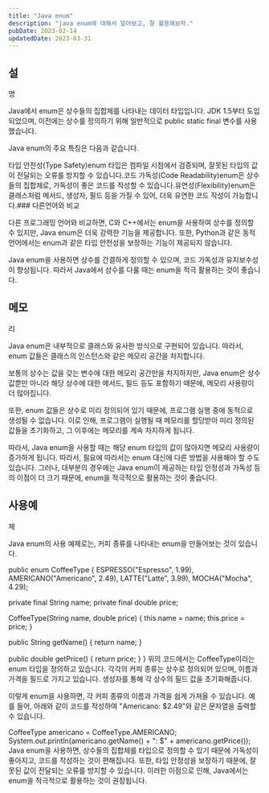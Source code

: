 ```yaml
---
title: "Java enum"
description: "java enum에 대해서 알아보고, 잘 활용해보자."
pubDate: 2023-02-14
updatedDate: 2023-03-31
---
```


## 설

명

Java에서 enum은 상수들의 집합체를 나타내는 데이터 타입입니다. JDK 1.5부터 도입되었으며, 이전에는 상수를 정의하기 위해 일반적으로 public static final 변수를 사용했습니다.

Java enum의 주요 특징은 다음과 같습니다.

타입 안전성(Type Safety)enum 타입은 컴파일 시점에서 검증되며, 잘못된 타입의 값이 전달되는 오류를 방지할 수 있습니다.코드 가독성(Code Readability)enum은 상수들의 집합체로, 가독성이 좋은 코드를 작성할 수 있습니다.유연성(Flexibility)enum은 클래스처럼 메서드, 생성자, 필드 등을 가질 수 있어, 더욱 유연한 코드 작성이 가능합니다.### 다른언어와 비교

다른 프로그래밍 언어와 비교하면, C와 C++에서는 enum을 사용하여 상수를 정의할 수 있지만, Java enum은 더욱 강력한 기능을 제공합니다. 또한, Python과 같은 동적 언어에서는 enum과 같은 타입 안전성을 보장하는 기능이 제공되지 않습니다.

Java enum을 사용하면 상수를 간결하게 정의할 수 있으며, 코드 가독성과 유지보수성이 향상됩니다. 따라서 Java에서 상수를 다룰 때는 enum을 적극 활용하는 것이 좋습니다.

## 메모

리

Java enum은 내부적으로 클래스와 유사한 방식으로 구현되어 있습니다. 따라서, enum 값들은 클래스의 인스턴스와 같은 메모리 공간을 차지합니다.

보통의 상수는 값을 갖는 변수에 대한 메모리 공간만을 차지하지만, Java enum은 상수 값뿐만 아니라 해당 상수에 대한 메서드, 필드 등도 포함하기 때문에, 메모리 사용량이 더 많아집니다.

또한, enum 값들은 상수로 미리 정의되어 있기 때문에, 프로그램 실행 중에 동적으로 생성될 수 없습니다. 이로 인해, 프로그램이 실행될 때 메모리를 할당받아 미리 정의된 값들을 초기화하고, 그 이후에는 메모리를 계속 차지하게 됩니다.

따라서, Java enum을 사용할 때는 해당 enum 타입의 값이 많아지면 메모리 사용량이 증가하게 됩니다. 따라서, 필요에 따라서는 enum 대신에 다른 방법을 사용해야 할 수도 있습니다. 그러나, 대부분의 경우에는 Java enum이 제공하는 타입 안정성과 가독성 등의 이점이 더 크기 때문에, enum을 적극적으로 활용하는 것이 좋습니다.

## 사용예

제

Java enum의 사용 예제로는, 커피 종류를 나타내는 enum을 만들어보는 것이 있습니다.

public enum CoffeeType { ESPRESSO("Espresso", 1.99),
AMERICANO("Americano", 2.49), LATTE("Latte", 3.99),
    MOCHA("Mocha", 4.29);

private final String name; private final double price;

CoffeeType(String name, double price) { this.name = name;
this.price = price; }

public String getName() { return name;
    }

public double getPrice() { return price;
} }
위의 코드에서는 CoffeeType이라는 enum 타입을 정의하고 있습니다. 각각의 커피 종류는 상수로 정의되어 있으며, 이름과 가격을 필드로 가지고 있습니다. 생성자를 통해 각 상수의 필드 값을 초기화해줍니다.

이렇게 enum을 사용하면, 각 커피 종류의 이름과 가격을 쉽게 가져올 수 있습니다. 예를 들어, 아래와 같이 코드를 작성하여 "Americano: $2.49"와 같은 문자열을 출력할 수 있습니다.

CoffeeType americano = CoffeeType.AMERICANO;
System.out.println(americano.getName() + ": $" + americano.getPrice());
Java enum을 사용하면, 상수들의 집합체를 타입으로 정의할 수 있기 때문에 가독성이 좋아지고, 코드를 작성하는 것이 편해집니다. 또한, 타입 안정성을 보장하기 때문에, 잘못된 값이 전달되는 오류를 방지할 수 있습니다. 이러한 이점으로 인해, Java에서는 enum을 적극적으로 활용하는 것이 권장됩니다.
